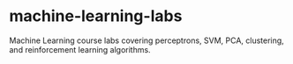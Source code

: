 # machine-learning-labs
Machine Learning course labs covering perceptrons, SVM, PCA, clustering, and reinforcement learning algorithms.
